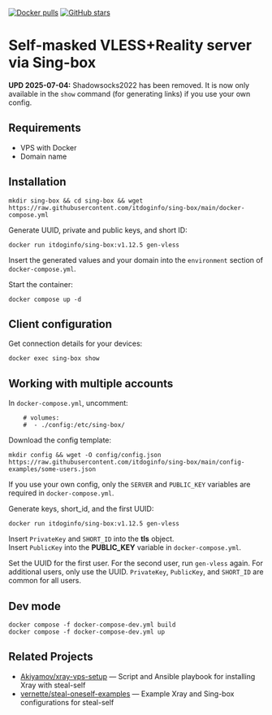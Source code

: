 [![Docker pulls](https://img.shields.io/docker/pulls/itdoginfo/sing-box?logo=docker&style=flat-square)](https://hub.docker.com/r/itdoginfo/sing-box)
[![GitHub stars](https://img.shields.io/github/stars/itdoginfo/sing-box?logo=github&style=flat-square)](https://github.com/itdoginfo/sing-box/)

# Self-masked VLESS+Reality server via Sing-box

**UPD 2025-07-04:** Shadowsocks2022 has been removed. It is now only available in the `show` command (for generating links) if you use your own config.

## Requirements
- VPS with Docker
- Domain name

## Installation
```
mkdir sing-box && cd sing-box && wget https://raw.githubusercontent.com/itdoginfo/sing-box/main/docker-compose.yml
```

Generate UUID, private and public keys, and short ID:
```
docker run itdoginfo/sing-box:v1.12.5 gen-vless
```

Insert the generated values and your domain into the `environment` section of `docker-compose.yml`.

Start the container:
```
docker compose up -d
```

## Client configuration
Get connection details for your devices:
```
docker exec sing-box show
```

## Working with multiple accounts
In `docker-compose.yml`, uncomment:
```
    # volumes:
    #  - ./config:/etc/sing-box/
```

Download the config template:
```
mkdir config && wget -O config/config.json https://raw.githubusercontent.com/itdoginfo/sing-box/main/config-examples/some-users.json
```

If you use your own config, only the `SERVER` and `PUBLIC_KEY` variables are required in `docker-compose.yml`.

Generate keys, short_id, and the first UUID:
```
docker run itdoginfo/sing-box:v1.12.5 gen-vless
```

Insert `PrivateKey` and `SHORT_ID` into the **tls** object.  
Insert `PublicKey` into the **PUBLIC_KEY** variable in `docker-compose.yml`.

Set the UUID for the first user. For the second user, run `gen-vless` again. For additional users, only use the UUID. `PrivateKey`, `PublicKey`, and `SHORT_ID` are common for all users.

## Dev mode
```
docker compose -f docker-compose-dev.yml build
docker compose -f docker-compose-dev.yml up
```

## Related Projects
- [Akiyamov/xray-vps-setup](https://github.com/Akiyamov/xray-vps-setup) — Script and Ansible playbook for installing Xray with steal-self
- [vernette/steal-oneself-examples](https://github.com/vernette/steal-oneself-examples) — Example Xray and Sing-box configurations for steal-self